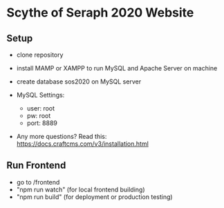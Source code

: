 # Scythe of Seraph 2020 Website

## Setup

- clone repository
- install MAMP or XAMPP to run MySQL and Apache Server on machine
- create database sos2020 on MySQL server
- MySQL Settings:
  - user: root
  - pw: root
  - port: 8889

- Any more questions? Read this: https://docs.craftcms.com/v3/installation.html

## Run Frontend

- go to /frontend
- "npm run watch" (for local frontend building)
- "npm run build" (for deployment or production testing)
